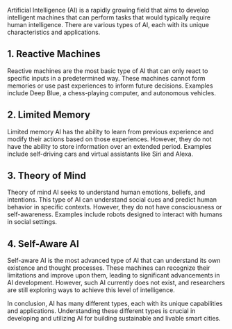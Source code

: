 
Artificial Intelligence (AI) is a rapidly growing field that aims to develop intelligent machines that can perform tasks that would typically require human intelligence. There are various types of AI, each with its unique characteristics and applications.

1\. Reactive Machines
--------------------

Reactive machines are the most basic type of AI that can only react to specific inputs in a predetermined way. These machines cannot form memories or use past experiences to inform future decisions. Examples include Deep Blue, a chess-playing computer, and autonomous vehicles.

2\. Limited Memory
-----------------

Limited memory AI has the ability to learn from previous experience and modify their actions based on those experiences. However, they do not have the ability to store information over an extended period. Examples include self-driving cars and virtual assistants like Siri and Alexa.

3\. Theory of Mind
-----------------

Theory of mind AI seeks to understand human emotions, beliefs, and intentions. This type of AI can understand social cues and predict human behavior in specific contexts. However, they do not have consciousness or self-awareness. Examples include robots designed to interact with humans in social settings.

4\. Self-Aware AI
----------------

Self-aware AI is the most advanced type of AI that can understand its own existence and thought processes. These machines can recognize their limitations and improve upon them, leading to significant advancements in AI development. However, such AI currently does not exist, and researchers are still exploring ways to achieve this level of intelligence.

In conclusion, AI has many different types, each with its unique capabilities and applications. Understanding these different types is crucial in developing and utilizing AI for building sustainable and livable smart cities.
